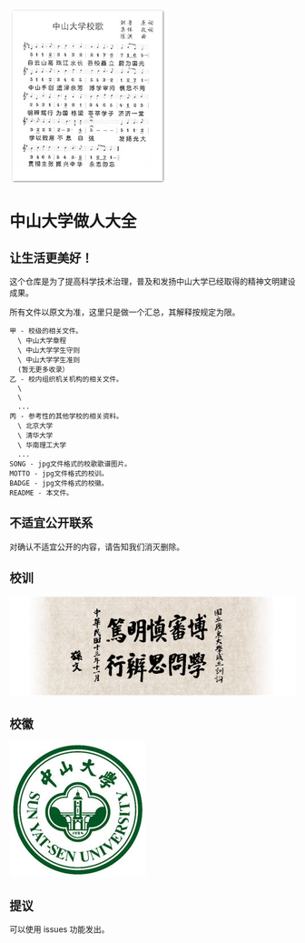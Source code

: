![](SONG)

中山大学做人大全
=============

让生活更美好！
-----------

这个仓库是为了提高科学技术治理，普及和发扬中山大学已经取得的精神文明建设成果。

所有文件以原文为准，这里只是做一个汇总，其解释按规定为限。

```
甲 - 校级的相关文件。
  \ 中山大学章程
  \ 中山大学学生守则
  \ 中山大学学生准则
  (暂无更多收录）
乙 - 校内组织机关机构的相关文件。
  \ 
  \ 
  ... 
丙 - 参考性的其他学校的相关资料。
  \ 北京大学
  \ 清华大学
  \ 华南理工大学
  ...
SONG - jpg文件格式的校歌歌谱图片。
MOTTO - jpg文件格式的校训。
BADGE - jpg文件格式的校徽。
README - 本文件。
```

不适宜公开联系
------------

对确认不适宜公开的内容，请告知我们消灭删除。

校训
----

![](MOTTO)

校徽
-----

![](BADGE)

提议
----

可以使用 issues 功能发出。

